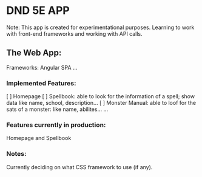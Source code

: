 # DND 5E APP
Note: This app is created for experimentational purposes. Learning to work with front-end frameworks and working with API calls.
## The Web App:
Frameworks: Angular SPA
...
### Implemented Features:
[ ] Homepage
[ ] Spellbook: able to look for the information of a spell; show data like name, school, description...
[ ] Monster Manual: able to loof for the sats of a monster: like name, abilites...
...
### Features currently in production:
Homepage and Spellbook

### Notes:
Currently deciding on what CSS framework to use (if any).
